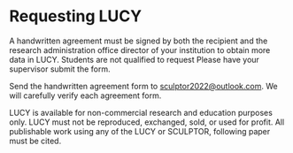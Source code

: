 # Requesting LUCY

A handwritten agreement must be signed by both the recipient and the research administration office director of your institution to obtain more data in LUCY. Students are not qualified to request Please have your supervisor submit the form.  

Send the handwritten agreement form to sculptor2022@outlook.com. We will carefully verify each agreement form. 

LUCY is available for non-commercial research and education purposes only. LUCY must not be reproduced, exchanged, sold, or used for profit. All publishable work using any of the LUCY or SCULPTOR,  following paper must be cited.